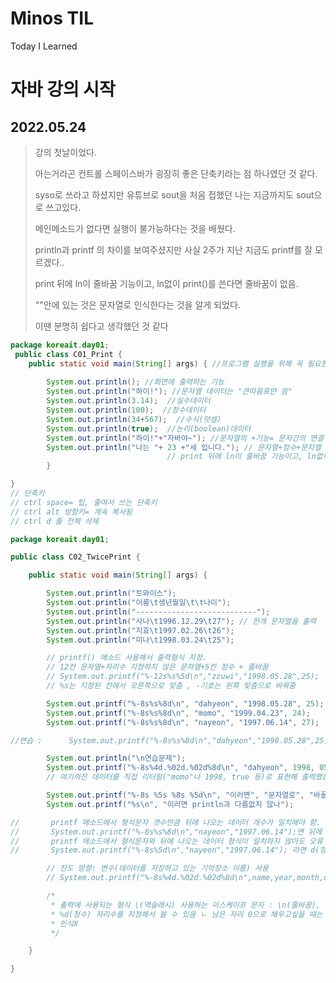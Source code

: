 # Minos TIL
 Today I Learned


자바 강의 시작
===================
2022.05.24
-------------------

>강의 첫날이었다.   
>   
>아는거라곤 컨트롤 스페이스바가 굉장히 좋은 단축키라는 점 하나였던 것 같다.   
>   
>syso로 쓰라고 하셨지만 유튜브로 sout을 처음 접했던 나는 지금까지도 sout으로 쓰고있다.   
>   
>메인메소드가 없다면 실행이 불가능하다는 것을 배웠다.   
>   
>println과 printf 의 차이를 보여주셨지만 사실 2주가 지난 지금도 printf를 잘 모르겠다..   
>   
>print 뒤에 ln이 줄바꿈 기능이고, ln없이 print()를 쓴다면 줄바꿈이 없음.   
>   
>""안에 있는 것은 문자열로 인식한다는 것을 알게 되었다.   
>   
>이땐 분명히 쉽다고 생각했던 것 같다


```java
package koreait.day01;
 public class C01_Print {
    public static void main(String[] args) { //프로그램 실행을 위해 꼭 필요한 것 main 메소드
		
		System.out.println(); //화면에 출력하는 기능
		System.out.println("하이!"); //문자열 데이터는 "큰따옴표먄 씀"
		System.out.println(3.14);  //실수데이터
		System.out.println(100);  //정수데이터
		System.out.println(34+567);  //수식(덧셈)
		System.out.println(true);  //논리(boolean)데이터
		System.out.println("하이!"+"자바야~"); //문자열의 +기능= 문자간의 연결 기능
		System.out.println("나는 "+ 23 +"세 입니다."); // 문자열+정수+문자열 기능 역시 연결임 하나라도 문자가 있다면 +는 연결기능으로 수행
		                           // print 뒤에 ln이 줄바꿈 기능이고, ln없이 print()를 쓴다면 줄바꿈이 없음.
		}

}
// 단축키
// ctrl space= 팁, 줄여서 쓰는 단축키
// ctrl alt 방향키= 계속 복사됨
// ctrl d 줄 전체 삭제
```

```java
package koreait.day01;

public class C02_TwicePrint {

	public static void main(String[] args) {

		System.out.println("트와이스");
		System.out.println("이름\t생년월일\t\t나이");
		System.out.println("---------------------------");
		System.out.println("사나\t1996.12.29\t27"); // 한개 문자열을 출력
		System.out.println("지효\t1997.02.26\t26");
		System.out.println("미나\t1998.03.24\t25");

		// printf() 메소드 사용해서 출력형식 지정.
		// 12칸 문자열+자리수 지정하지 않은 문자열+5칸 정수 + 줄바꿈
		// System.out.printf("%-12s%s%5d\n","zzuwi","1998.05.28",25);
		// %s는 지정된 칸에서 오른쪽으로 맞춤 , -기호는 왼쪽 맞춤으로 바꿔줌

		System.out.printf("%-8s%s%8d\n", "dahyeon", "1998.05.28", 25);
		System.out.printf("%-8s%s%8d\n", "momo", "1999.04.23", 24);
		System.out.printf("%-8s%s%8d\n", "nayeon", "1997.06.14", 27);

//연습 : 		System.out.printf("%-8s%s%8d\n","dahyeon","1998.05.28",25); 의 1998.05.28을 정수형식(데이터)으로 출력하도록 수정

		System.out.println("\n연습문제");
		System.out.printf("%-8s%4d.%02d.%02d%8d\n", "dahyeon", 1998, 05, 28, 25);
		// 여기까진 데이터를 직접 리터럴("momo"나 1998, true 등)로 표현해 출력했음

		System.out.printf("%-8s %5s %8s %5d\n", "이러면", "문자열로", "바꿀수 있네", 99);
		System.out.printf("%s\n", "이러면 println과 다름없지 않나");

//		 printf 메소드에서 형식문자 갯수만큼 뒤에 나오는 데이터 개수가 일치해야 함.
//       System.out.printf("%-8s%s%8d\n","nayeon","1997.06.14");면 뒤에 8d의 형식만큼 모자람
//       printf 메소드에서 형식문자와 뒤에 나오는 데이터 형식이 일치하지 않아도 오류 발생함.
//		 System.out.printf("%-8s%5d\n","nayeon","1997.06.14"); 라면 d(정수)가 "1997.06.14:"(문자열)과 일치되지 않음.		

		// 진도 방향: 변수(데이터를 저장하고 있는 기억장소 이름) 사용
		// System.out.printf("%-8s%4d.%02d.%02d%8d\n",name,year,month,day,age);

		/*
		 * 출력에 사용되는 형식 \(역슬래시) 사용하는 이스케이프 문자 : \n(줄바꿈), \t(tab) 형식지정문자 %기호 사용 : %s(문자열),
		 * %d(정수) 자리수를 지정해서 쓸 수 있음 ㄴ 남은 자리 0으로 채우고싶을 때는 %03d 와 같이 함. ""안에 있으면 문자열임. 정수로
		 * 인식X
		 */

	}

}
```
